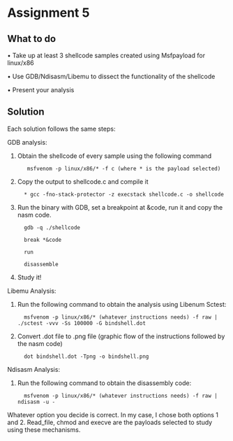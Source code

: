# Assignment 5

## What to do

• Take up at least 3 shellcode samples created using Msfpayload for linux/x86 

• Use GDB/Ndisasm/Libemu to dissect the functionality of the shellcode

• Present your analysis

## Solution

Each solution follows the same steps:

GDB analysis:

   1) Obtain the shellcode of every sample using the following command

             msfvenom -p linux/x86/* -f c (where * is the payload selected)

   2) Copy the output to shellcode.c and compile it

            * gcc -fno-stack-protector -z execstack shellcode.c -o shellcode

   3) Run the binary with GDB, set a breakpoint at &code, run it and copy the nasm code.
   
            gdb -q ./shellcode
            
            break *&code
            
            run
            
            disassemble

   4) Study it!

Libemu Analysis:

   1) Run the following command to obtain the analysis using Libenum Sctest:
   
            msfvenom -p linux/x86/* (whatever instructions needs) -f raw | ./sctest -vvv -Ss 100000 -G bindshell.dot
            
   2) Convert .dot file to .png file (graphic flow of the instructions followed by the nasm code)
            
            dot bindshell.dot -Tpng -o bindshell.png

Ndisasm Analysis:

   1) Run the following command to obtain the disassembly code:
   
            msfvenom -p linux/x86/* (whatever instructions needs) -f raw | ndisasm -u -
            
Whatever option you decide is correct. In my case, I chose both options 1 and 2. Read_file, chmod and execve are the payloads selected to study using these mechanisms.

